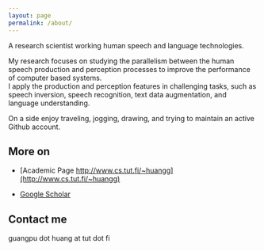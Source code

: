 ```yaml
---
layout: page
permalink: /about/
---
```


A research scientist working human speech and language technologies.

My research focuses on studying the parallelism between the human speech production and perception processes to improve the performance of computer based systems.  
I apply the production and perception features in challenging tasks, such as speech inversion, speech recognition, text data augmentation, and language understanding.

On a side enjoy traveling, jogging, drawing, and trying to maintain an active Github account.

## More on

  - [Academic Page http://www.cs.tut.fi/~huangg](http://www.cs.tut.fi/~huangg)

  - [Google Scholar](https://scholar.google.fr/citations?user=hrICCP0AAAAJ&hl=en)

## Contact me
  guangpu dot huang at tut dot fi
